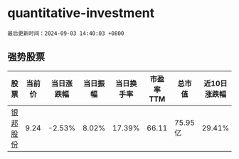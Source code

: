 # quantitative-investment

`最后更新时间：2024-09-03 14:40:03 +0800`

## 强势股票

|股票|当前价|当日涨跌幅|当日振幅|当日换手率|市盈率TTM|总市值|近10日涨跌幅|
|----|----|----|----|----|----|----|----|
|[银邦股份](https://xueqiu.com/S/SZ300337)|9.24|-2.53%|8.02%|17.39%|66.11|75.95亿|29.41%|
